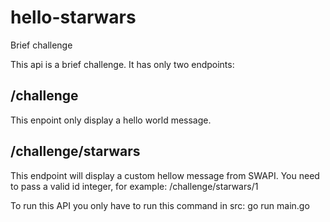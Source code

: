# hello-starwars
Brief challenge 


This api is a brief challenge. It has only two endpoints: 

## /challenge
This enpoint only display a hello world message.

## /challenge/starwars
This endpoint will display a custom hellow message from SWAPI. You need to pass a valid id integer, for example: 
/challenge/starwars/1

To run this API you only have to run this command in src: 
go run main.go
